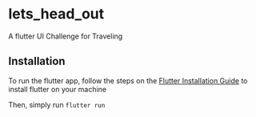 # lets_head_out

A flutter UI Challenge for Traveling

## Installation

To run the flutter app, follow the steps on the [Flutter Installation Guide](https://flutter.dev/docs/get-started/install) to install flutter on your machine

Then, simply run
`flutter run`